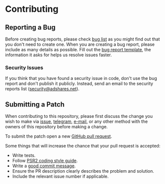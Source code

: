 # Contributing

## Reporting a Bug

Before creating bug reports, please check [bug list] as you might find out that
you don't need to create one. When you are creating a bug report, please include
as many details as possible. Fill out the [bug report template], the information
it asks for helps us resolve issues faster.

### Security Issues

If you think that you have found a security issue in code, don't use the bug
report and don't publish it publicly. Instead, send an email to the security
reports list ([security@adshares.net](mailto:security@adshares.net)).

## Submitting a Patch

When contributing to this repository, please first discuss the change you wish
to make via [issue][issues], [telegram], [e-mail][tech_email], or any other
method with the owners of this repository before making a change.

To submit the patch open a new [GitHub pull request][pr].

Some things that will increase the chance that your pull request is accepted:

- Write tests.
- Follow [PSR2 coding style guide][style].
- Write a [good commit message][commit].
- Ensure the PR description clearly describes the problem and solution. 
- Include the relevant issue number if applicable.

[bug list]: https://github.com/adshares/adclassify/labels/Bug
[bug report template]: https://github.com/adshares/adclassify/issues/new?template=bug_report.md&labels=Bug
[issues]: https://github.com/adshares/adclassify/issues
[telegram]: https://t.me/adshares
[tech_email]: mailto:tech@adshares.net
[pr]: https://github.com/adshares/adclassify/compare/
[style]: https://www.php-fig.org/psr/psr-2/
[commit]: http://tbaggery.com/2008/04/19/a-note-about-git-commit-messages.html
